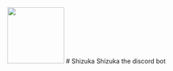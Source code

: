 <img src="https://github.com/TheDarkVoid/Shizuka/raw/master/res/Shizuka.ico" height="128" width="128">
# Shizuka
Shizuka the discord bot
